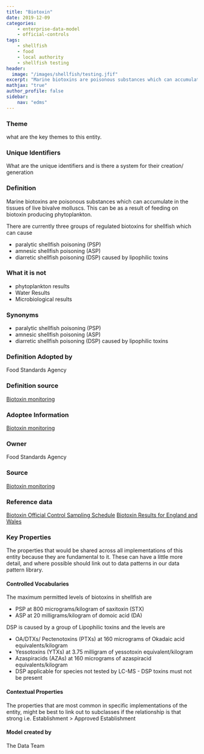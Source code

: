 ```yaml
---
title: "Biotoxin"
date: 2019-12-09
categories:
    - enterprise-data-model
    - official-controls
tags:
    - shellfish
    - food  
    - local authority
    - shellfish testing
header:
  image: "/images/shellfish/testing.jfif"
excerpt: "Marine biotoxins are poisonous substances which can accumulate in the tissues of live bivalve molluscs. This can be as a result of feeding on biotoxin producing phytoplankton."
mathjax: "true"
author_profile: false
sidebar:
    nav: "edms"
---
```


### Theme
what are the key themes to this entity.
### Unique Identifiers
What are the unique identifiers and is there a system for their creation/ generation
### Definition
Marine biotoxins are poisonous substances which can accumulate in the tissues of live bivalve molluscs. This can be as a result of feeding on biotoxin producing phytoplankton.

There are currently three groups of regulated biotoxins for shellfish which can cause
*   paralytic shellfish poisoning (PSP)
*   amnesic shellfish poisoning (ASP)
*   diarretic shellfish poisoning (DSP) caused by lipophilic toxins

### What it is not
*   phytoplankton results
*   Water Results
*   Microbiological results

### Synonyms
*   paralytic shellfish poisoning (PSP)
*   amnesic shellfish poisoning (ASP)
*   diarretic shellfish poisoning (DSP) caused by lipophilic toxins

### Definition Adopted by
Food Standards Agency
### Definition source
[Biotoxin monitoring](https://www.food.gov.uk/business-guidance/biotoxin-and-phytoplankton-monitoring)
### Adoptee Information
[Biotoxin monitoring](https://www.food.gov.uk/business-guidance/biotoxin-and-phytoplankton-monitoring)
### Owner
Food Standards Agency
### Source
[Biotoxin monitoring](https://www.food.gov.uk/business-guidance/biotoxin-and-phytoplankton-monitoring)
### Reference data
[Biotoxin Official Control Sampling Schedule](https://data.food.gov.uk/catalog/datasets/c5bd4c38-c016-4ec4-88ed-03a86518f597)
[Biotoxin Results for England and Wales](https://data.food.gov.uk/catalog/datasets/6039587b-4eed-4823-9d0c-5a2acff24747)
### Key Properties
The properties that would be shared across all implementations of this entity because they are fundamental to it. These can have a little more detail, and where possible should link out to data patterns in our data pattern library.
#### Controlled Vocabularies
The maximum permitted levels of biotoxins in shellfish are
*   PSP at 800 micrograms/kilogram of saxitoxin (STX)
*   ASP at 20 milligrams/kilogram of domoic acid (DA)

DSP is caused by a group of Lipophilic toxins and the levels are
*   OA/DTXs/ Pectenotoxins (PTXs) at 160 micrograms of Okadaic acid equivalents/kilogram
*   Yessotoxins (YTXs) at 3.75 milligram of yessotoxin equivalent/kilogram
*   Azaspiracids (AZAs) at 160 micrograms of azaspiracid equivalents/kilogram
*   DSP applicable for species not tested by LC-MS - DSP toxins must not be present

#### Contextual Properties
The properties that are most common in specific implementations of the entity, might be best to link out to subclasses if the relationship is that strong i.e. Establishment > Approved Establishment

#### Model created by
The Data Team
